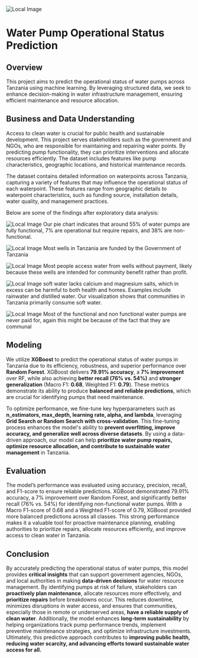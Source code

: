![Local Image](Images/well.jpg)
# Water Pump Operational Status Prediction

## Overview
This project aims to predict the operational status of water pumps across Tanzania using machine learning. By leveraging structured data, we seek to enhance decision-making in water infrastructure management, ensuring efficient maintenance and resource allocation.

## Business and Data Understanding
Access to clean water is crucial for public health and sustainable development. This project serves stakeholders such as the government and NGOs, who are responsible for maintaining and repairing water points. By predicting pump functionality, they can prioritize interventions and allocate resources efficiently. The dataset includes features like pump characteristics, geographic locations, and historical maintenance records.

The dataset contains detailed information on waterpoints across Tanzania, capturing a variety of features that may influence the operational status of each waterpoint. These features range from geographic details to waterpoint characteristics, such as funding source, installation details, water quality, and management practices.

Below are some of the findings after exploratory data analysis:


![Local Image](Images/pie.png)
Our pie chart indicates that around 55% of water pumps are fully functional, 7% are operational but require repairs, and 38% are non-functional.


![Local Image](Images/funder.png)
Most wells in Tanzania are funded by the Government of Tanzania

![Local Image](Images/Payment.png)
Most people access water from wells without payment, likely because these wells are intended for community benefit rather than profit.

![Local Image](Images/soft_water.png)
soft water lacks calcium and magnesium salts, which in excess can be harmful to both health and homes. Examples include rainwater and distilled water. Our visualization shows that communities in Tanzania primarily consume soft water.


![Local Image](Images/functional.png)
Most of the functional and non functional water pumps are never paid for, again this might be because of the fact that they are communal



## Modeling
We utilize **XGBoost** to predict the operational status of water pumps in Tanzania due to its efficiency, robustness, and superior performance over **Random Forest**. XGBoost delivers **79.91% accuracy**, a **7% improvement** over RF, while also achieving **better recall (76% vs. 54%)** and **stronger generalization** (Macro F1: **0.68**, Weighted F1: **0.79**). These metrics demonstrate its ability to produce **balanced and reliable predictions**, which are crucial for identifying pumps that need maintenance.  

To optimize performance, we fine-tune key hyperparameters such as **n_estimators, max_depth, learning rate, alpha, and lambda**, leveraging **Grid Search or Random Search with cross-validation**. This fine-tuning process enhances the model's ability to **prevent overfitting, improve accuracy, and generalize well across diverse datasets**. By using a data-driven approach, our model can help **prioritize water pump repairs, optimize resource allocation, and contribute to sustainable water management** in Tanzania.


## Evaluation
The model’s performance was evaluated using accuracy, precision, recall, and F1-score to ensure reliable predictions. XGBoost demonstrated 79.91% accuracy, a 7% improvement over Random Forest, and significantly better recall (76% vs. 54%) for identifying non-functional water pumps. With a Macro F1-score of 0.68 and a Weighted F1-score of 0.79, XGBoost provided more balanced predictions across all classes. This strong performance makes it a valuable tool for proactive maintenance planning, enabling authorities to prioritize repairs, allocate resources efficiently, and improve access to clean water in Tanzania.

## Conclusion
By accurately predicting the operational status of water pumps, this model provides **critical insights** that can support government agencies, NGOs, and local authorities in making **data-driven decisions** for water resource management. By identifying pumps at risk of failure, stakeholders can **proactively plan maintenance**, allocate resources more effectively, and **prioritize repairs** before breakdowns occur. This reduces downtime, minimizes disruptions in water access, and ensures that communities, especially those in remote or underserved areas, **have a reliable supply of clean water**. Additionally, the model enhances **long-term sustainability** by helping organizations track pump performance trends, implement preventive maintenance strategies, and optimize infrastructure investments. Ultimately, this predictive approach contributes to **improving public health, reducing water scarcity, and advancing efforts toward sustainable water access for all.**


